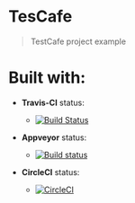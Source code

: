 # TesCafe
> TestCafe project example

# Built with:
* **Travis-CI** status:
    * [![Build Status](https://travis-ci.org/depapp/simplest.svg?branch=master)](https://travis-ci.org/depapp/simplest)

* **Appveyor** status:
    * [![Build status](https://ci.appveyor.com/api/projects/status/nc085fn4eclefhld?svg=true)](https://ci.appveyor.com/project/depapp/simplest)

* **CircleCI** status:
    * [![CircleCI](https://circleci.com/gh/depapp/simplest.svg?style=svg)](https://circleci.com/gh/depapp/simplest)
